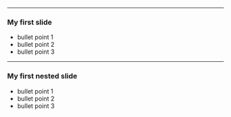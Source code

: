 ***
  
### My first slide
  
* bullet point 1
* bullet point 2
* bullet point 3
  
---
  
### My first nested slide
  
* bullet point 1
* bullet point 2
* bullet point 3